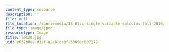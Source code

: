 ```yaml
---
content_type: resource
description: ''
file: null
file_location: /coursemedia/18-01sc-single-variable-calculus-fall-2010/e632b8e8d32fa2e6da8f536f0c007178_lec20.jpg
file_type: image/jpeg
resourcetype: Image
title: lec20.jpg
uid: e632b8e8-d32f-a2e6-da8f-536f0c007178
---
```

